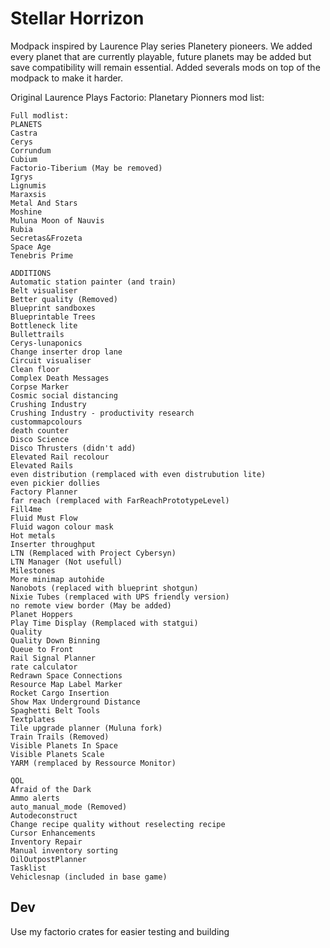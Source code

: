 # Stellar Horrizon

Modpack inspired by Laurence Play series Planetery pioneers. We added every planet that are currently playable, future planets may be added but save compatibility will remain essential.
Added severals mods on top of the modpack to make it harder.

Original Laurence Plays Factorio: Planetary Pionners mod list:
```
Full modlist:
PLANETS
Castra
Cerys
Corrundum
Cubium
Factorio-Tiberium (May be removed)
Igrys
Lignumis
Maraxsis
Metal And Stars
Moshine
Muluna Moon of Nauvis
Rubia
Secretas&Frozeta
Space Age
Tenebris Prime

ADDITIONS
Automatic station painter (and train)
Belt visualiser
Better quality (Removed)
Blueprint sandboxes
Blueprintable Trees
Bottleneck lite
Bullettrails
Cerys-lunaponics
Change inserter drop lane
Circuit visualiser
Clean floor
Complex Death Messages
Corpse Marker
Cosmic social distancing
Crushing Industry
Crushing Industry - productivity research
custommapcolours
death counter
Disco Science
Disco Thrusters (didn't add)
Elevated Rail recolour
Elevated Rails
even distribution (remplaced with even distrubution lite)
even pickier dollies
Factory Planner
far reach (remplaced with FarReachPrototypeLevel)
Fill4me
Fluid Must Flow
Fluid wagon colour mask
Hot metals
Inserter throughput
LTN (Remplaced with Project Cybersyn)
LTN Manager (Not usefull)
Milestones
More minimap autohide
Nanobots (replaced with blueprint shotgun)
Nixie Tubes (remplaced with UPS friendly version)
no remote view border (May be added)
Planet Hoppers
Play Time Display (Remplaced with statgui)
Quality
Quality Down Binning
Queue to Front
Rail Signal Planner
rate calculator
Redrawn Space Connections
Resource Map Label Marker
Rocket Cargo Insertion
Show Max Underground Distance
Spaghetti Belt Tools
Textplates
Tile upgrade planner (Muluna fork)
Train Trails (Removed)
Visible Planets In Space
Visible Planets Scale
YARM (remplaced by Ressource Monitor)

QOL
Afraid of the Dark
Ammo alerts
auto_manual_mode (Removed)
Autodeconstruct 
Change recipe quality without reselecting recipe
Cursor Enhancements
Inventory Repair
Manual inventory sorting
OilOutpostPlanner
Tasklist
Vehiclesnap (included in base game)
```


## Dev

Use my factorio crates for easier testing and building 